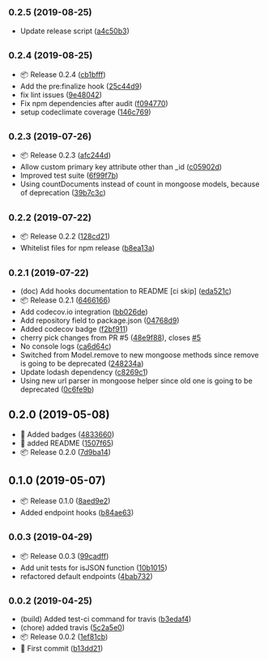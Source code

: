 ## <small>0.2.5 (2019-08-25)</small>

* Update release script ([a4c50b3](https://github.com/fatmatto/express-toolkit/commit/a4c50b3))



## <small>0.2.4 (2019-08-25)</small>

* 📦 Release 0.2.4 ([cb1bfff](https://github.com/fatmatto/express-toolkit/commit/cb1bfff))
* Add the pre:finalize hook ([25c44d9](https://github.com/fatmatto/express-toolkit/commit/25c44d9))
* fix lint issues ([9e48042](https://github.com/fatmatto/express-toolkit/commit/9e48042))
* Fix npm dependencies after audit ([f094770](https://github.com/fatmatto/express-toolkit/commit/f094770))
* setup codeclimate coverage ([146c769](https://github.com/fatmatto/express-toolkit/commit/146c769))



## <small>0.2.3 (2019-07-26)</small>

* 📦 Release 0.2.3 ([afc244d](https://github.com/fatmatto/express-toolkit/commit/afc244d))
* Allow custom primary key attribute other than _id ([c05902d](https://github.com/fatmatto/express-toolkit/commit/c05902d))
* Improved test suite ([6f99f7b](https://github.com/fatmatto/express-toolkit/commit/6f99f7b))
* Using countDocuments instead of count in mongoose models, because of  deprecation ([39b7c3c](https://github.com/fatmatto/express-toolkit/commit/39b7c3c))



## <small>0.2.2 (2019-07-22)</small>

* 📦 Release 0.2.2 ([128cd21](https://github.com/fatmatto/express-toolkit/commit/128cd21))
* Whitelist files for npm release ([b8ea13a](https://github.com/fatmatto/express-toolkit/commit/b8ea13a))



## <small>0.2.1 (2019-07-22)</small>

* (doc) Add hooks documentation to README [ci skip] ([eda521c](https://github.com/fatmatto/express-toolkit/commit/eda521c))
* 📦 Release 0.2.1 ([6466166](https://github.com/fatmatto/express-toolkit/commit/6466166))
* Add codecov.io integration ([bb026de](https://github.com/fatmatto/express-toolkit/commit/bb026de))
* Add repository field to package.json ([04768d9](https://github.com/fatmatto/express-toolkit/commit/04768d9))
* Added codecov badge ([f2bf911](https://github.com/fatmatto/express-toolkit/commit/f2bf911))
* cherry pick changes from PR #5 ([48e9f88](https://github.com/fatmatto/express-toolkit/commit/48e9f88)), closes [#5](https://github.com/fatmatto/express-toolkit/issues/5)
* No console logs ([ca6d64c](https://github.com/fatmatto/express-toolkit/commit/ca6d64c))
* Switched from Model.remove to new mongoose methods since remove is going to be deprecated ([248234a](https://github.com/fatmatto/express-toolkit/commit/248234a))
* Update lodash dependency ([c8269c1](https://github.com/fatmatto/express-toolkit/commit/c8269c1))
* Using new url parser in mongoose helper since old one is going to be deprecated ([0c6fe9b](https://github.com/fatmatto/express-toolkit/commit/0c6fe9b))



## 0.2.0 (2019-05-08)

* 🎀 Added badges ([4833660](https://github.com/fatmatto/express-toolkit/commit/4833660))
* 📖 added README ([1507f65](https://github.com/fatmatto/express-toolkit/commit/1507f65))
* 📦 Release 0.2.0 ([7d9ba14](https://github.com/fatmatto/express-toolkit/commit/7d9ba14))



## 0.1.0 (2019-05-07)

* 📦 Release 0.1.0 ([8aed9e2](https://github.com/fatmatto/express-toolkit/commit/8aed9e2))
* Added endpoint hooks ([b84ae63](https://github.com/fatmatto/express-toolkit/commit/b84ae63))



## <small>0.0.3 (2019-04-29)</small>

* 📦 Release 0.0.3 ([99cadff](https://github.com/fatmatto/express-toolkit/commit/99cadff))
* Add unit tests for isJSON function ([10b1015](https://github.com/fatmatto/express-toolkit/commit/10b1015))
* refactored default endpoints ([4bab732](https://github.com/fatmatto/express-toolkit/commit/4bab732))



## <small>0.0.2 (2019-04-25)</small>

* (build) Added test-ci command for travis ([b3edaf4](https://github.com/fatmatto/express-toolkit/commit/b3edaf4))
* (chore) added travis ([5c2a5e0](https://github.com/fatmatto/express-toolkit/commit/5c2a5e0))
* 📦 Release 0.0.2 ([1ef81cb](https://github.com/fatmatto/express-toolkit/commit/1ef81cb))
* 🚀 First commit ([b13dd21](https://github.com/fatmatto/express-toolkit/commit/b13dd21))



